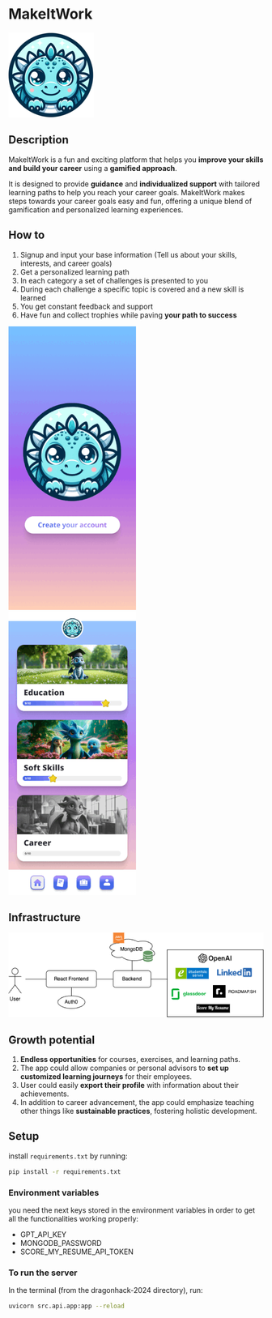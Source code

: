 # MakeItWork

![Logo](./src/media/logo_small.png)

## Description

MakeItWork is a fun and exciting platform that helps you **improve your skills and build your career** using a **gamified approach**.

It is designed to provide **guidance** and **individualized support** with tailored learning paths to help you reach your career goals.
MakeItWork makes steps towards your career goals easy and fun, offering a unique blend of gamification and personalized learning experiences.


## How to

1. Signup and input your base information (Tell us about your skills, interests, and career goals)
2. Get a personalized learning path
3. In each category a set of challenges is presented to you
4. During each challenge a specific topic is covered and a new skill is learned
5. You get constant feedback and support
6. Have fun and collect trophies while paving **your path to success**

![start_screen](./src/media/start_small.gif)&emsp;&emsp;&emsp;&emsp;![path](./src/media/path.gif)



## Infrastructure

![infrastructure](./src/media/dragonhack_schema.png)


## Growth potential
1. **Endless opportunities** for courses, exercises, and learning paths.
2. The app could allow companies or personal advisors to **set up customized learning journeys** for their employees.
3. User could easily **export their profile** with information about their achievements.
4. In addition to career advancement, the app could emphasize teaching other things like **sustainable practices**, fostering holistic development.

## Setup

install `requirements.txt` by running:
```bash
pip install -r requirements.txt
```

### Environment variables
you need the next keys stored in the environment variables in order to get all the functionalities working properly:
- GPT_API_KEY
- MONGODB_PASSWORD
- SCORE_MY_RESUME_API_TOKEN

### To run the server
In the terminal (from the dragonhack-2024 directory), run:

```bash
uvicorn src.api.app:app --reload
```
